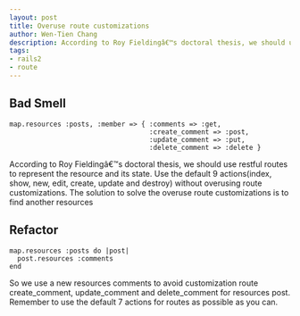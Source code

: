 ```yaml
---
layout: post
title: Overuse route customizations
author: Wen-Tien Chang
description: According to Roy Fieldingâ€™s doctoral thesis, we should use restful routes to represent the resource and its state. Use the default 9 actions without overusing route customizations.
tags:
- rails2
- route
---
```

Bad Smell
---------

    map.resources :posts, :member => { :comments => :get,
                                       :create_comment => :post,
                                       :update_comment => :put,
                                       :delete_comment => :delete }

According to Roy Fieldingâ€™s doctoral thesis, we should use restful routes to represent the resource and its state. Use the default 9 actions(index, show, new, edit, create, update and destroy) without overusing route customizations. The solution to solve the overuse route customizations is to find another resources

Refactor
--------

    map.resources :posts do |post|
      post.resources :comments
    end

So we use a new resources comments to avoid customization route create_comment, update_comment and delete_comment for resources post. Remember to use the default 7 actions for routes as possible as you can.
